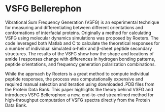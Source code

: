 # VSFG Bellerephon
Vibrational Sum Frequency Generation (VSFG) is an experimental technique for measuring and differentiating between different orientations and conformations of interfacial proteins. Originally a method for calculating VSFG using molecular dynamics simulations was proposed by Roeters. The code leveraged both Matlab and C to calculate the theoretical responses for a number of individual simulated α-helix and β-sheet peptide secondary structures. The results of the VSFG show how the shape and locations of amide I responses change with differences in hydrogen bonding patterns, peptide orientations, and frequency generation polarization combinations. 

While the approach by Roeters is a great method to compute individual peptide responses, the process was computationally expensive and required manual selection and iteration using downloaded .PDB files from the Protein Data Bank. This paper highlights the theory behind VSFG and introduces VSFG Bellerophon: a new, end-to-end streamlined method for high-throughput computation of VSFG spectra directly from the Protein Data Bank.
